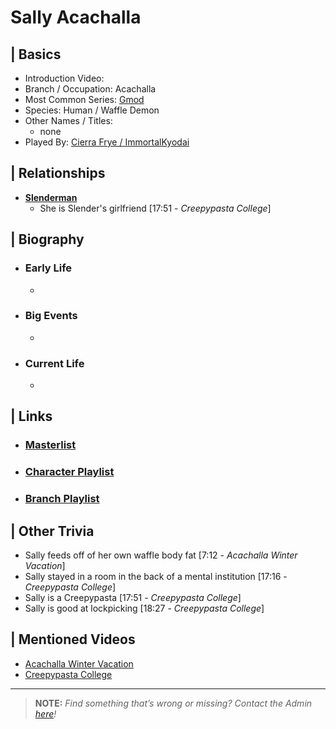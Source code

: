 # Sally Acachalla 


## | Basics  
- Introduction Video: []()  
- Branch / Occupation: Acachalla  
- Most Common Series: [Gmod](./6.Series/Gmod.md)  
- Species: Human / Waffle Demon  
- Other Names / Titles:   
  - none  
- Played By: [Cierra Frye / ImmortalKyodai](./3.Siblings/3.2.Cierra-Frye-ImmortalKyodai.md)  


## | Relationships  
- [**Slenderman**](./5.Characters/Creepypastas.md)  
  - She is Slender's girlfriend \[17:51 - *Creepypasta College*]


## | Biography  
- ### Early Life  
  -   
- ### Big Events  
  -   
- ### Current Life  
  -   

 
## | Links  
- ### [Masterlist]()  
- ### [Character Playlist]()  
- ### [Branch Playlist]()  


## | Other Trivia  
- Sally feeds off of her own waffle body fat \[7:12 - *Acachalla Winter Vacation*]
- Sally stayed in a room in the back of a mental institution \[17:16 - *Creepypasta College*]
- Sally is a Creepypasta \[17:51 - *Creepypasta College*]
- Sally is good at lockpicking \[18:27 - *Creepypasta College*]

## | Mentioned Videos
- [Acachalla Winter Vacation](https://youtu.be/nQBiVNH1fUk)
- [Creepypasta College](https://youtu.be/TyTM5NU8jKY)

----

> **NOTE:** *Find something that’s wrong or missing? Contact the Admin [here](./chapter_2.md)!*